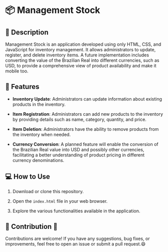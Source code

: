 # 📦 Management Stock  

## 📝 Description

Management Stock is an application developed using only HTML, CSS, and JavaScript for inventory management. It allows administrators to update, register, and delete inventory items. A future implementation includes converting the value of the Brazilian Real into different currencies, such as USD, to provide a comprehensive view of product availability and make it mobile too.

## 🎯 Features

-  **Inventory Update**: Administrators can update information about existing products in the inventory.

-  **Item Registration**: Administrators can add new products to the inventory by providing details such as name, category, quantity, and price.

-  **Item Deletion**: Administrators have the ability to remove products from the inventory when needed.

- **Currency Conversion**: A planned feature will enable the conversion of the Brazilian Real value into USD and possibly other currencies, facilitating a better understanding of product pricing in different currency denominations.

## 💻 How to Use

1. Download or clone this repository.

2. Open the `index.html` file in your web browser.

3. Explore the various functionalities available in the application.

## 🌱 Contribution 🤝

Contributions are welcome! If you have any suggestions, bug fixes, or improvements, feel free to open an issue or submit a pull request.😄

